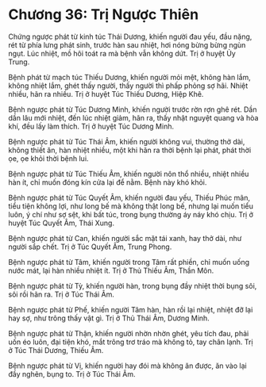 # Chương 36: Trị Ngược Thiên

Chứng ngược phát từ kinh túc Thái Dương, khiến người đau yếu, đầu nặng, rét từ
phía lưng phát sinh, trước hàn sau nhiệt, hơi nóng bừng bừng ngùn ngụt. Lúc
nhiệt, mồ hôi toát ra mà bệnh vẫn không dứt. Trị ở huyệt Ủy Trung.

Bệnh phát từ mạch túc Thiếu Dương, khiến người mỏi mệt, không hàn lắm, không
nhiệt lắm, ghét thấy người, thấy người thì phấp phỏng sợ hãi. Nhiệt nhiều, hãn ra
nhiều. Trị ở huyệt Túc Thiếu Dương, Hiệp Khê.

Bệnh ngược phát từ Túc Dương Minh, khiến người trước rờn rợn ghê rét. Dần dần lâu
mới nhiệt, đến lúc nhiệt giảm, hãn ra, thấy nhật nguyệt quang và hòa khí, đều lấy
làm thích. Trị ở huyệt Túc Dương Minh.

Bệnh ngược phát từ Túc Thái Âm, khiến người không vui, thường thở dài, không
thiết ăn, hàn nhiệt nhiều, một khi hãn ra thời bệnh lại phát, phát thời ọe, ọe
khỏi thời bệnh lui.

Bệnh ngược phát từ Túc Thiếu Âm, khiến người nôn thổ nhiều, nhiệt nhiều hàn ít,
chỉ muốn đóng kín cửa lại để nằm. Bệnh này khó khỏi.

Bệnh ngược phát từ Túc Quyết Âm, khiến người đau yếu, Thiếu Phúc mãn, tiểu tiện
không lợi, như long bế mà không thật long bế, nhưng lại muốn tiểu luôn, ý chí như
sợ sệt, khi bất túc, trong bụng thường áy náy khó chịu. Trị ở huyệt Túc Quyết Âm,
Thái Xung.

Bệnh ngược phát từ Can, khiến người sắc mặt tái xanh, hay thở dài, như người sắp
chết. Trị ở Túc Quyết Âm, Trung Phong.

Bệnh ngược phát từ Tâm, khiến người trong Tâm rất phiền, chỉ muốn uống nước mát,
lại hàn nhiều nhiệt ít. Trị ở Thủ Thiếu Âm, Thần Môn.

Bệnh ngược phát từ Tỳ, khiến người hàn, trong bụng đầy nhiệt thời bụng sôi, sôi
rồi hãn ra. Trị ở Túc Thái Âm.

Bệnh ngược phát từ Phế, khiến người Tâm hàn, hàn rồi lại nhiệt, nhiệt đỡ lại hay
sợ, như trông thấy vật gì. Trị ở Thủ Thái Âm, Dương Minh.

Bệnh ngược phát từ Thận, khiến người nhờn nhờn ghét, yêu tích đau, phải uốn éo
luôn, đại tiện khó, mắt trông trơ tráo mà không tỏ, tay chân lạnh. Trị ở Túc Thái
Dương, Thiếu Âm.

Bệnh ngược phát từ Vị, khiến người hay đói mà không ăn được, ăn vào lại đầy
nghẽn, bụng to. Trị ở Túc Thái Âm.
